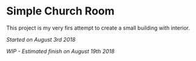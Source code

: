 # Simple Church Room

This project is my very firs attempt to create a small building with interior. 

*Started on August 3rd 2018*

*WIP - Estimated finish on August 19th 2018*

